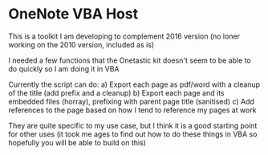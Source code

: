 # OneNote VBA Host

This is a toolkit I am developing to complement 2016 version (no loner working on the 2010 version, included as is)

I needed a few functions that the Onetastic kit doesn't seem to be able to do quickly so I am doing it in VBA

Currently the script can do:
a) Export each page as pdf/word with a cleanup of the title (add prefix and a cleanup)
b) Export each page and its embedded files (horray), prefixing with parent page title (sanitised)
c) Add references to the page based on how I tend to reference my pages at work

They are quite specific to my use case, but I think it is a good starting point for other uses
(it took me ages to find out how to do these things in VBA so hopefully you will be able to build on this)
